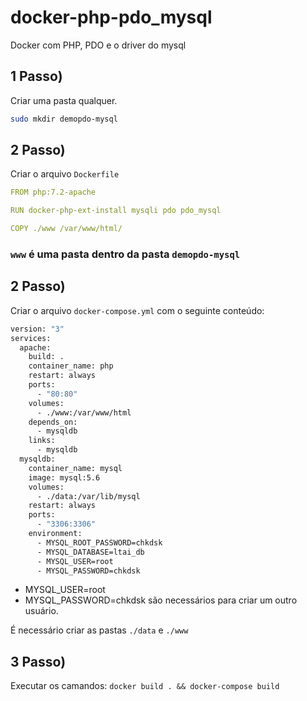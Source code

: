 # docker-php-pdo_mysql
Docker com PHP, PDO e o driver do mysql
## 1 Passo)
Criar uma pasta qualquer.

```bash
sudo mkdir demopdo-mysql
```

## 2 Passo)
Criar o arquivo ``Dockerfile``

```yaml
FROM php:7.2-apache

RUN docker-php-ext-install mysqli pdo pdo_mysql

COPY ./www /var/www/html/
 ```
 ### ``www`` é uma pasta dentro da pasta ``demopdo-mysql``
 
 ## 2 Passo)
Criar o arquivo ``docker-compose.yml`` com o seguinte conteúdo:
``` bash
version: "3"
services:
  apache:
    build: .
    container_name: php
    restart: always
    ports:
      - "80:80"
    volumes:
      - ./www:/var/www/html
    depends_on:
      - mysqldb
    links:
      - mysqldb
  mysqldb:
    container_name: mysql
    image: mysql:5.6
    volumes:
      - ./data:/var/lib/mysql
    restart: always
    ports:
      - "3306:3306"
    environment:
      - MYSQL_ROOT_PASSWORD=chkdsk
      - MYSQL_DATABASE=ltai_db
      - MYSQL_USER=root
      - MYSQL_PASSWORD=chkdsk
```
- MYSQL_USER=root
- MYSQL_PASSWORD=chkdsk são necessários para criar um outro usuário.

É necessário criar as pastas ``./data`` e ``./www``

 ## 3 Passo)
 Executar os camandos: 
 ```docker build . && docker-compose build```
